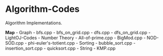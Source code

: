 # Algorithm-Codes

Algorithm Implementations.

**Map**
    - Graph
        - bfs.cpp
        - bfs_on_grid.cpp
        - dfs.cpp
        - dfs_on_grid.cpp
    - LightOJ-Codes
    - Number Theory
        - All-of-prime.cpp
        - BigMod.cpp
        - NOD-SOD.cpp
        - phi-euler's-totient.cpp
    - Sorting
        - bubble_sort.cpp
        - insertion_sort.cpp
        - quicksort.cpp
    - String
        - KMP.cpp
